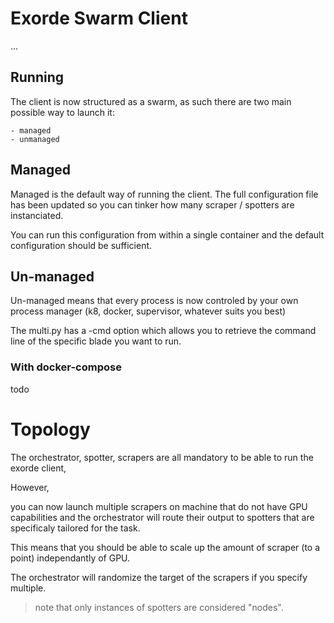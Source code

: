 # Exorde Swarm Client

...


## Running

The client is now structured as a swarm, as such there are two main possible way
to launch it:

    - managed
    - unmanaged

## Managed

Managed is the default way of running the client. The full configuration file
has been updated so you can tinker how many scraper / spotters are instanciated.

You can run this configuration from within a single container and the default
configuration should be sufficient.

## Un-managed

Un-managed means that every process is now controled by your own process manager
(k8, docker, supervisor, whatever suits you best)

The multi.py has a -cmd option which allows you to retrieve the command line
of the specific blade you want to run.

### With docker-compose

todo

# Topology

The orchestrator, spotter, scrapers are all mandatory to be able to run the 
exorde client, 

However,

you can now launch multiple scrapers on machine that do not have GPU capabilities
and the orchestrator will route their output to spotters that are specificaly
tailored for the task.

This means that you should be able to scale up the amount of scraper (to a point) 
independantly of GPU.

The orchestrator will randomize the target of the scrapers if you specify multiple.

> note that only instances of spotters are considered "nodes".
